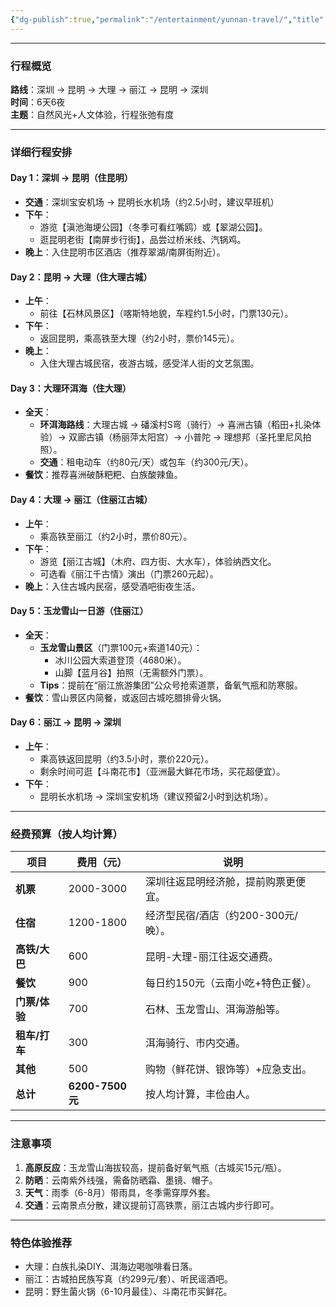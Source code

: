 ```yaml
---
{"dg-publish":true,"permalink":"/entertainment/yunnan-travel/","title":"云南旅游"}
---
```



---
### **行程概览**
**路线**：深圳 → 昆明 → 大理 → 丽江 → 昆明 → 深圳  
**时间**：6天6夜  
**主题**：自然风光+人文体验，行程张弛有度  

---
### **详细行程安排**
#### **Day 1：深圳 → 昆明（住昆明）**
- **交通**：深圳宝安机场 → 昆明长水机场（约2.5小时，建议早班机）  
- **下午**：  
  - 游览【滇池海埂公园】（冬季可看红嘴鸥）或【翠湖公园】。  
  - 逛昆明老街【南屏步行街】，品尝过桥米线、汽锅鸡。  
- **晚上**：入住昆明市区酒店（推荐翠湖/南屏街附近）。  

#### **Day 2：昆明 → 大理（住大理古城）**
- **上午**：  
  - 前往【石林风景区】（喀斯特地貌，车程约1.5小时，门票130元）。  
- **下午**：  
  - 返回昆明，乘高铁至大理（约2小时，票价145元）。  
- **晚上**：  
  - 入住大理古城民宿，夜游古城，感受洋人街的文艺氛围。  

#### **Day 3：大理环洱海（住大理）**
- **全天**：  
  - **环洱海路线**：大理古城 → 磻溪村S弯（骑行）→ 喜洲古镇（稻田+扎染体验）→ 双廊古镇（杨丽萍太阳宫）→ 小普陀 → 理想邦（圣托里尼风拍照）。  
  - **交通**：租电动车（约80元/天）或包车（约300元/天）。  
- **餐饮**：推荐喜洲破酥粑粑、白族酸辣鱼。  

#### **Day 4：大理 → 丽江（住丽江古城）**
- **上午**：  
  - 乘高铁至丽江（约2小时，票价80元）。  
- **下午**：  
  - 游览【丽江古城】（木府、四方街、大水车），体验纳西文化。  
  - 可选看《丽江千古情》演出（门票260元起）。  
- **晚上**：入住古城内民宿，感受酒吧街夜生活。  

#### **Day 5：玉龙雪山一日游（住丽江）**
- **全天**：  
  - **玉龙雪山景区**（门票100元+索道140元）：  
    - 冰川公园大索道登顶（4680米）。  
    - 山脚【蓝月谷】拍照（无需额外门票）。  
  - **Tips**：提前在“丽江旅游集团”公众号抢索道票，备氧气瓶和防寒服。  
- **餐饮**：雪山景区内简餐，或返回古城吃腊排骨火锅。  

#### **Day 6：丽江 → 昆明 → 深圳**
- **上午**：  
  - 乘高铁返回昆明（约3.5小时，票价220元）。  
  - 剩余时间可逛【斗南花市】（亚洲最大鲜花市场，买花超便宜）。  
- **下午**：  
  - 昆明长水机场 → 深圳宝安机场（建议预留2小时到达机场）。  

---
### **经费预算（按人均计算）**
| **项目**       | **费用（元）**       | **说明**                          |
|----------------|---------------------|-----------------------------------|
| **机票**       | 2000-3000          | 深圳往返昆明经济舱，提前购票更便宜。  |
| **住宿**       | 1200-1800          | 经济型民宿/酒店（约200-300元/晚）。  |
| **高铁/大巴**  | 600                 | 昆明-大理-丽江往返交通费。           |
| **餐饮**       | 900                 | 每日约150元（云南小吃+特色正餐）。    |
| **门票/体验**  | 700                 | 石林、玉龙雪山、洱海游船等。          |
| **租车/打车**  | 300                 | 洱海骑行、市内交通。                 |
| **其他**       | 500                 | 购物（鲜花饼、银饰等）+应急支出。     |
| **总计**       | **6200-7500元**    | 按人均计算，丰俭由人。               |

---
### **注意事项**
1. **高原反应**：玉龙雪山海拔较高，提前备好氧气瓶（古城买15元/瓶）。  
2. **防晒**：云南紫外线强，需备防晒霜、墨镜、帽子。  
3. **天气**：雨季（6-8月）带雨具，冬季需穿厚外套。  
4. **交通**：云南景点分散，建议提前订高铁票，丽江古城内步行即可。  

---
### **特色体验推荐**
- 大理：白族扎染DIY、洱海边喝咖啡看日落。  
- 丽江：古城拍民族写真（约299元/套）、听民谣酒吧。  
- 昆明：野生菌火锅（6-10月最佳）、斗南花市买鲜花。  

